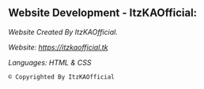 ## Website Development - ItzKAOfficial:

*Website Created By ItzKAOfficial.*

*Website: https://itzkaofficial.tk*

*Languages: HTML & CSS*

```© Copyrighted By ItzKAOfficial```
